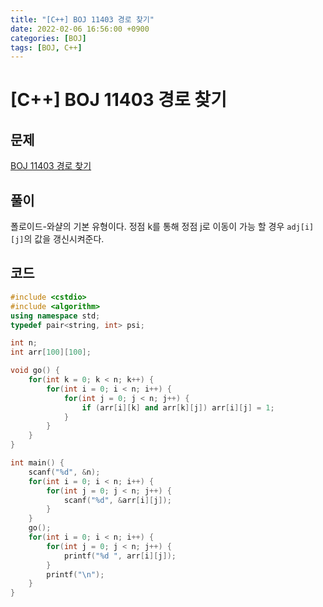```yaml
---
title: "[C++] BOJ 11403 경로 찾기"
date: 2022-02-06 16:56:00 +0900
categories: [BOJ]
tags: [BOJ, C++]
---
```


# [C++] BOJ 11403 경로 찾기

## 문제

[BOJ 11403 경로 찾기](https://www.acmicpc.net/problem/11403)

## 풀이

폴로이드-와샬의 기본 유형이다. 정점 k를 통해 정점 j로 이동이 가능 할 경우 `adj[i][j]`의 값을 갱신시켜준다.

## 코드

```c++
#include <cstdio>
#include <algorithm>
using namespace std;
typedef pair<string, int> psi;

int n;
int arr[100][100];

void go() {
    for(int k = 0; k < n; k++) {
        for(int i = 0; i < n; i++) {
            for(int j = 0; j < n; j++) {
                if (arr[i][k] and arr[k][j]) arr[i][j] = 1;
            }
        }
    }
}

int main() {
    scanf("%d", &n);
    for(int i = 0; i < n; i++) {
        for(int j = 0; j < n; j++) {
            scanf("%d", &arr[i][j]);
        }
    }
    go();
    for(int i = 0; i < n; i++) {
        for(int j = 0; j < n; j++) {
            printf("%d ", arr[i][j]);
        }
        printf("\n");
    }
}
```
